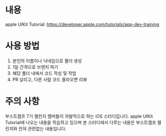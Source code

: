 # 내용

apple UIKit Tutorial: https://developer.apple.com/tutorials/app-dev-training

# 사용 방법

1. 본인의 이름이나 닉네임으로 폴더 생성
2. 1일 간격으로 브랜치 파기
3. 해당 폴더 내에서 코드 작성 및 작업
4. PR 날리고, 다른 사람 코드 올라오면 리뷰

# 주의 사항
부스트캠프 7기 챌린지 멤버들이 자발적으로 하는 iOS 스터디입니다.
apple UIKit Tutorial에 나오는 내용을 학습하고 있으며 본 스터디에서 다루는 내용은 부스트캠프 챌린지와 전혀 관련없는 내용입니다.
